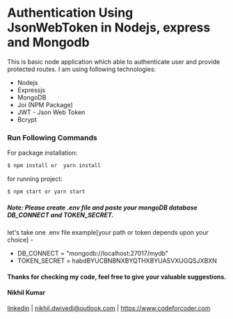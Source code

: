 # Authentication Using JsonWebToken in Nodejs, express and Mongodb
This is basic node application which able to authenticate user and provide protected routes. I am using following technologies: 

  - Nodejs
  - Expressjs
  - MongoDB
  - Joi (NPM Package)
  - JWT - Json Web Token
  - Bcrypt


### Run Following Commands
For package installation:
```sh
$ npm install or  yarn install
```
for running project:
```sh
$ npm start or yarn start
```
##### Note: Please create .env file and paste your mongoDB database DB_CONNECT and TOKEN_SECRET. 
let's take one .env file example[your path or token depends upon your choice] -
- DB_CONNECT = "mongodb://localhost:27017/mydb"
- TOKEN_SECRET = habdBYUCBNBNXBYQTHXBYUASVXUGQSJXBXN

#### Thanks for checking my code, feel free to give your valuable suggestions.

#### Nikhil Kumar
[linkedin](https://www.linkedin.com/in/nikhilkrdwivedi/) | nikhil.dwivedi@outlook.com | https://www.codeforcoder.com
